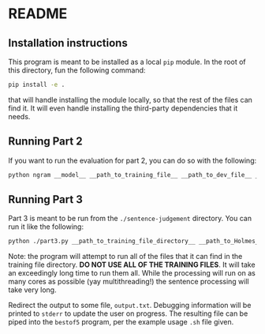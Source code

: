 # README

## Installation instructions

This program is meant to be installed as a local `pip` module.  In the root of this directory, fun the following command:

```bash
pip install -e .
```

that will handle installing the module locally, so that the rest of the files can find it.  It will even handle installing the third-party dependencies that it needs.

## Running Part 2

If you want to run the evaluation for part 2, you can do so with the following:

```bash
python ngram __model__ __path_to_training_file__ __path_to_dev_file__ __path_to_test_file__
```

## Running Part 3

Part 3 is meant to be run from the `./sentence-judgement` directory.  You can run it like the following:

```bash
python ./part3.py __path_to_training_file_directory__ __path_to_Holmes_question_file__ > output.txt
```

Note: the program will attempt to run all of the files that it can find in the training file directory.  **DO NOT USE ALL OF THE TRAINING FILES**.  It will take an exceedingly long time to run them all.  While the processing will run on as many cores as possible (yay multithreading!) the sentence processing will take very long.

Redirect the output to some file, `output.txt`.  Debugging information will be printed to `stderr` to update the user on progress.  The resulting file can be piped into the `bestof5` program, per the example usage `.sh` file given.
